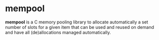 # mempool

**mempool** is a C memory pooling library to allocate automatically a set number
of slots for a given item that can be used and reused on demand and have all
(de)allocations managed automatically.
